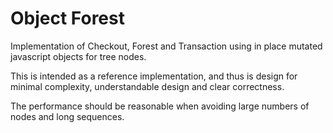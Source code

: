 # Object Forest

Implementation of Checkout, Forest and Transaction using in place mutated javascript objects for tree nodes.

This is intended as a reference implementation, and thus is design for minimal complexity, understandable design and clear correctness.

The performance should be reasonable when avoiding large numbers of nodes and long sequences.
